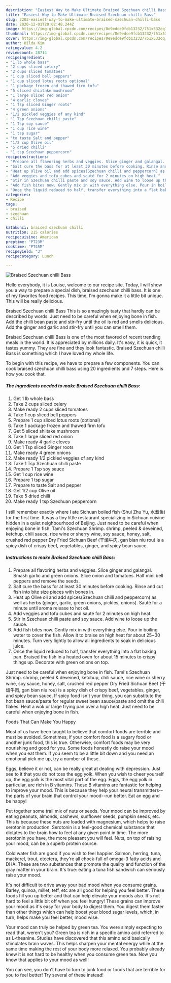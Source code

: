 ```yaml
---
description: "Easiest Way to Make Ultimate Braised Szechuan chilli Bass"
title: "Easiest Way to Make Ultimate Braised Szechuan chilli Bass"
slug: 2203-easiest-way-to-make-ultimate-braised-szechuan-chilli-bass
date: 2020-12-01T20:02:48.244Z
image: https://img-global.cpcdn.com/recipes/0e9edce9fcb13232/751x532cq70/braised-szechuan-chilli-bass-recipe-main-photo.jpg
thumbnail: https://img-global.cpcdn.com/recipes/0e9edce9fcb13232/751x532cq70/braised-szechuan-chilli-bass-recipe-main-photo.jpg
cover: https://img-global.cpcdn.com/recipes/0e9edce9fcb13232/751x532cq70/braised-szechuan-chilli-bass-recipe-main-photo.jpg
author: Hilda Kim
ratingvalue: 4.2
reviewcount: 28714
recipeingredient:
- "1 lb whole bass"
- "2 cups sliced celery"
- "2 cups sliced tomatoes"
- "1 cup sliced bell peppers"
- "1 cup sliced lotus roots optional"
- "1 package frozen and thawed firm tofu"
- "5 sliced shiitake mushroom"
- "1 large sliced red onion"
- "4 garlic cloves"
- "1 Tsp sliced Ginger roots"
- "4 green onions"
- "1/2 pickled veggies of any kind"
- "1 Tsp Szechuan chilli paste"
- "1 Tsp soy sauce"
- "1 cup rice wine"
- "1 tsp sugar"
- "to taste Salt and pepper"
- "1/2 cup Olive oil"
- "5 dried chilli"
- "1 tsp Szechuan peppercorn"
recipeinstructions:
- "Prepare all flavoring herbs and veggies. Slice ginger and galangal. Smash garlic and green onions. Slice onion and tomatoes. Half mini bell peppers and remove the seeds."
- "Salt cure the bass for at least 30 minutes before cooking. Rinse and cut fish into bite size pieces with bones in."
- "Heat up Olive oil and add spices(Szechuan chilli and peppercorn) as well as herbs (ginger, garlic, green onions, pickles, onions). Sauté for a minute until aroma release to hot oil."
- "Add veggies and tofu cubes and sauté for 2 minutes on high heat."
- "Stir in Szechuan chilli paste and soy sauce. Add wine to loose up the sauce."
- "Add fish bites now. Gently mix in with everything else. Pour in boiling water to cover the fish. Allow it to braise on high heat for about 25~30 minutes. Turn very lightly to allow all ingredients to soak in delicious juice."
- "Once the liquid reduced to half, transfer everything into a flat baking pan. Braised the fish in a heated oven for about 15 minutes to crispy things up. Decorate with green onions on top."
categories:
- Recipe
tags:
- braised
- szechuan
- chilli

katakunci: braised szechuan chilli 
nutrition: 215 calories
recipecuisine: American
preptime: "PT23M"
cooktime: "PT45M"
recipeyield: "3"
recipecategory: Lunch

---
```



![Braised Szechuan chilli Bass](https://img-global.cpcdn.com/recipes/0e9edce9fcb13232/751x532cq70/braised-szechuan-chilli-bass-recipe-main-photo.jpg)

Hello everybody, it is Louise, welcome to our recipe site. Today, I will show you a way to prepare a special dish, braised szechuan chilli bass. It is one of my favorites food recipes. This time, I'm gonna make it a little bit unique. This will be really delicious.

Braised Szechuan chilli Bass This is so amazingly tasty that hardly can be described by words. Just need to be careful when enjoying bone in fish. Add the chilli bean paste and stir-fry until the oil is red and smells delicious. Add the ginger and garlic and stir-fry until you can smell them.

Braised Szechuan chilli Bass is one of the most favored of recent trending meals in the world. It is appreciated by millions daily. It's easy, it is quick, it tastes yummy. They are fine and they look fantastic. Braised Szechuan chilli Bass is something which I have loved my whole life.


To begin with this recipe, we have to prepare a few components. You can cook braised szechuan chilli bass using 20 ingredients and 7 steps. Here is how you cook that.

<!--inarticleads1-->

##### The ingredients needed to make Braised Szechuan chilli Bass:

1. Get 1 lb whole bass
1. Take 2 cups sliced celery
1. Make ready 2 cups sliced tomatoes
1. Take 1 cup sliced bell peppers
1. Prepare 1 cup sliced lotus roots (optional)
1. Take 1 package frozen and thawed firm tofu
1. Get 5 sliced shiitake mushroom
1. Take 1 large sliced red onion
1. Make ready 4 garlic cloves
1. Get 1 Tsp sliced Ginger roots
1. Make ready 4 green onions
1. Make ready 1/2 pickled veggies of any kind
1. Take 1 Tsp Szechuan chilli paste
1. Prepare 1 Tsp soy sauce
1. Get 1 cup rice wine
1. Prepare 1 tsp sugar
1. Prepare to taste Salt and pepper
1. Get 1/2 cup Olive oil
1. Take 5 dried chilli
1. Make ready 1 tsp Szechuan peppercorn


I still remember exactly where I ate Sichuan boiled fish (Shui Zhu Yu, 水煮鱼) for the first time. It was a tiny little restaurant specializing in Sichuan cuisine hidden in a quiet neighbourhood of Beijing. Just need to be careful when enjoying bone in fish. Tami&#39;s Szechuan Shrimp. shrimp, peeled &amp; deveined, ketchup, chili sauce, rice wine or sherry wine, soy sauce, honey, salt, crushed red pepper Dry Fried Sichuan Beef (干煸牛肉, gan bian niu rou) is a spicy dish of crispy beef, vegetables, ginger, and spicy bean sauce. 

<!--inarticleads2-->

##### Instructions to make Braised Szechuan chilli Bass:

1. Prepare all flavoring herbs and veggies. Slice ginger and galangal. Smash garlic and green onions. Slice onion and tomatoes. Half mini bell peppers and remove the seeds.
1. Salt cure the bass for at least 30 minutes before cooking. Rinse and cut fish into bite size pieces with bones in.
1. Heat up Olive oil and add spices(Szechuan chilli and peppercorn) as well as herbs (ginger, garlic, green onions, pickles, onions). Sauté for a minute until aroma release to hot oil.
1. Add veggies and tofu cubes and sauté for 2 minutes on high heat.
1. Stir in Szechuan chilli paste and soy sauce. Add wine to loose up the sauce.
1. Add fish bites now. Gently mix in with everything else. Pour in boiling water to cover the fish. Allow it to braise on high heat for about 25~30 minutes. Turn very lightly to allow all ingredients to soak in delicious juice.
1. Once the liquid reduced to half, transfer everything into a flat baking pan. Braised the fish in a heated oven for about 15 minutes to crispy things up. Decorate with green onions on top.


Just need to be careful when enjoying bone in fish. Tami&#39;s Szechuan Shrimp. shrimp, peeled &amp; deveined, ketchup, chili sauce, rice wine or sherry wine, soy sauce, honey, salt, crushed red pepper Dry Fried Sichuan Beef (干煸牛肉, gan bian niu rou) is a spicy dish of crispy beef, vegetables, ginger, and spicy bean sauce. If spicy food isn&#39;t your thing, you can substitute the hot bean sauce/paste for regular sweet bean sauce/paste and omit the chili flakes. Heat a wok or large frying pan over a high heat. Just need to be careful when enjoying bone in fish. 

Foods That Can Make You Happy


Most of us have been taught to believe that comfort foods are terrible and must be avoided. Sometimes, if your comfort food is a sugary food or another junk food, this is true. Otherwise, comfort foods may be very nourishing and good for you. Some foods honestly do raise your mood when you eat them. If you seem to be a little bit down and you need an emotional pick me up, try a number of these.

Eggs, believe it or not, can be really great at dealing with depression. Just see to it that you do not toss the egg yolk. When you wish to cheer yourself up, the egg yolk is the most vital part of the egg. Eggs, the egg yolk in particular, are rich in B vitamins. These B vitamins are fantastic for helping to improve your mood. This is because they help your neural transmitters--the parts of your brain that control your mood--run better. Eat an egg and be happy!

Put together some trail mix of nuts or seeds. Your mood can be improved by eating peanuts, almonds, cashews, sunflower seeds, pumpkin seeds, etc. This is because these nuts are loaded with magnesium, which helps to raise serotonin production. Serotonin is a feel-good chemical substance that dictates to the brain how to feel at any given point in time. The more serotonin you have, the more pleasant you will feel. Nuts, on top of raising your mood, can be a superb protein source.

Cold water fish are good if you wish to feel happier. Salmon, herring, tuna, mackerel, trout, etcetera, they're all chock-full of omega-3 fatty acids and DHA. These are two substances that promote the quality and function of the gray matter in your brain. It's true: eating a tuna fish sandwich can seriously raise your mood. 

It's not difficult to drive away your bad mood when you consume grains. Barley, quinoa, millet, teff, etc are all good for helping you feel better. These foods fill you up better and that can help elevate your moods also. It's not hard to feel a little bit off when you feel hungry! These grains can improve your mood as it's easy for your body to digest them. You digest them faster than other things which can help boost your blood sugar levels, which, in turn, helps make you feel better, mood wise.

Your mood can truly be helped by green tea. You were simply expecting to read that, weren't you? Green tea is rich in a specific amino acid referred to as L-theanine. Studies have discovered that this amino acid basically stimulates brain waves. This helps sharpen your mental energy while at the same time making the rest of your body more relaxed. You probably already knew it is not hard to be healthy when you consume green tea. Now you know that applies to your mood as well!

You can see, you don't have to turn to junk food or foods that are terrible for you to feel better! Try several of these instead!


